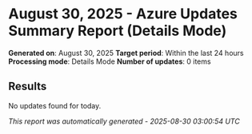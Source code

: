 # August 30, 2025 - Azure Updates Summary Report (Details Mode)

**Generated on**: August 30, 2025
**Target period**: Within the last 24 hours
**Processing mode**: Details Mode
**Number of updates**: 0 items

## Results

No updates found for today.


*This report was automatically generated - 2025-08-30 03:00:54 UTC*